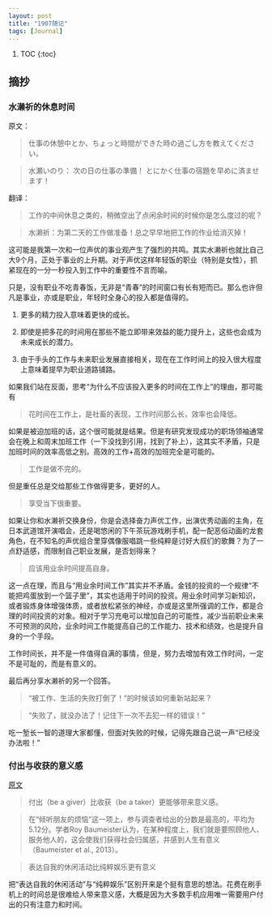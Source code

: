 ```yaml
---
layout: post
title: "1907随记"
tags: [Journal]
---
```


1. TOC
{:toc}

## 摘抄

### 水濑祈的休息时间

原文：

> 仕事の休憩中とか、ちょっと時間ができた時の過ごし方を教えてください。

> 水瀬いのり：
次の日の仕事の準備！
とにかく仕事の宿題を早めに済ませます！

翻译：

> 工作的中间休息之类的，稍微空出了点闲余时间的时候你是怎么度过的呢？

> 水濑祈：为第二天的工作做准备！总之早早地把工作的作业给消灭掉！

这可能是我第一次和一位声优的事业观产生了强烈的共鸣。其实水濑祈也就比自己大9个月，正处于事业的上升期。对于声优这样年轻饭的职业（特别是女性），抓紧现在的一分一秒投入到工作中的重要性不言而喻。

只是，没有职业不吃青春饭，无非是“青春”的时间窗口有长有短而已。那么也许但凡是事业，亦或是职业，年轻时全身心的投入都是值得的。

1. 更多的精力投入意味着更快的成长。

2. 即使是把多花的时间用在那些不能立即带来效益的能力提升上，这些也会成为未来成长的潜力。

3. 由于手头的工作与未来职业发展直接相关，现在在工作时间上的投入很大程度上意味着提早为职业道路铺路。

如果我们站在反面，思考“为什么不应该投入更多的时间在工作上”的理由，那可能有

> 花时间在工作上，是社畜的表现，工作时间那么长，效率也会降低。

如果是被迫加班的话，这个很可能就是结果。但是有研究发现成功的职场领袖通常会在晚上和周末加班工作（一下没找到引用，找到了补上），这其实不矛盾，只是加班时间的效率高低之别。高效的工作+高效的加班完全是可能的。

> 工作是做不完的。

但是重任总是交给那些工作做得更多，更好的人。

> 享受当下很重要。

如果让你和水濑祈交换身份，你是会选择奋力声优工作，出演优秀动画的主角，在日本武道馆开演唱会，还是喝悠闲的下午茶玩游戏刷手机，配一配恶俗动画的龙套角色，在不知名的声优组合里穿偶像服唱跳一些纯粹是讨好大叔们的歌舞？为了一点舒适感，而限制自己职业发展，是否划得来？

> 应该用业余时间提高自身。

这一点在理，而且与“用业余时间工作”其实并不矛盾。金钱的投资的一个规律“不能把鸡蛋放到一个篮子里”，其实也适用于时间的投资。用业余时间学习新知识，或者锻炼身体增强体质，或者放松紧张的神经，亦或是这里所强调的工作，都是合理的时间投资的对象。相对于学习充电可以增加自己的可能性，减少当前职业未来不可预测的风险，业余时间工作能提高自己的工作能力、技术和绩效，也是提升自身的一个手段。

工作时间长，并不是一件值得自满的事情，但是，努力去增加有效工作时间，一定不是可耻的，而是有意义的。

最后再分享水濑祈的另一个回答。
> “被工作、生活的失败打倒了！”的时候该如何重新站起来？

> “失败了，就没办法了！记住下一次不去犯一样的错误！”

吃一堑长一智的道理大家都懂，但面对失败的时候，记得先跟自己说一声“已经没办法啦！”

### 付出与收获的意义感

[原文](https://mp.weixin.qq.com/s/cvVnls1iQkGZjgHyqywxhw)

> 付出（be a giver）比收获（be a taker）更能够带来意义感。

> 在“倾听朋友的烦恼”这一项上，参与调查者给出的分数是最高的，平均为5.12分。学者Roy Baumeister认为，在某种程度上，我们就是要照顾他人、服务他人的，这会使我们获得社会归属感，并感到人生有意义（Baumeister et al., 2013）。

> 表达自我的休闲活动比纯粹娱乐更有意义

把“表达自我的休闲活动”与“纯粹娱乐”区别开来是个挺有意思的想法。花费在刷手机上的时间总是很难给人带来意义感，大概是因为大多数手机应用唯一需要用户付出的只有注意力和时间。
